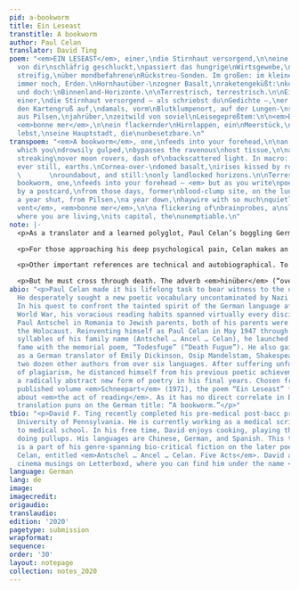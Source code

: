 ```yaml
---
pid: a-bookworm
title: Ein Leseast
transtitle: A bookworm
author: Paul Celan
translator: David Ting
poem: "<em>EIN LESEAST</em>, einer,\ndie Stirnhaut versorgend,\n\neine Lichtquelle,
  von dir\nschläfrig geschluckt,\npassiert das hungrige\nWirtsgewebe,\n\nSehhilfe,
  streifig,\nüber mondbefahrene\nRückstreu-Sonden. Im großen: im kleinen.\n\nErden,
  immer noch, Erden.\nHornhautüber-\nzogner Basalt,\nraketengeküßt:\nkosmisches \nUmlauf-Geschau,
  und doch:\nBinnenland-Horizonte.\n\nTerrestrisch, terrestrisch.\n\nEin Leseast,
  einer,\ndie Stirnhaut versorgend – als schriebst du\nGedichte –,\ner trifft auf
  den Kartengruß auf,\ndamals, vorm\nBlutklumpenort, auf der Lungen-\nschwelle, jahrhin,
  aus Pilsen,\njahrüber,\nzeitwild von soviel\nLeisegepreßtem:\n\n<em>Bon vent</em>,
  <em>bonne mer</em>,\n\nein flackernder\nHirnlappen, ein\nMeerstück,\nhißt, wo du
  lebst,\nseine Hauptstadt, die\nunbesetzbare.\n"
transpoem: "<em>A bookworm</em>, one,\nfeeds into your forehead,\n\nan illuminant,
  which you\ndrowsily gulped,\nbypasses the ravenous\nhost tissue,\n\na visual implant,
  streaking\nover moon rovers, dash of\nbackscattered light. In macro: in micro.\n\nEarths,
  ever still, earths.\nCornea-over-\ndomed basalt,\nirises kissed by rockets:\ncosmic
  \       \nroundabout, and still:\nonly landlocked horizons.\n\nTerrestrial … terrestrial.\n\nA
  bookworm, one,\nfeeds into your forehead — <em> but as you write\npoems</em> —\nstricken
  by a postcard,\nfrom those days, former\nblood-clump site, on the lungs’\nthreshold,
  a year shut, from Pilsen,\na year down,\nhaywire with so much\nquietly smothered:\n\n<em>Bon
  vent</em>, <em>bonne mer</em>,\n\na flickering of\nbrainprobes, a\nslice of sea,\nhoisted,
  where you are living,\nits capital, the\nunemptiable.\n"
note: |-
  <p>As a translator and a learned polyglot, Paul Celan’s boggling German title, “Ein Leseast,” combines two unlikely words: <em>Lese</em> + <em>Ast</em>. <em>Lese-</em>: related to reading. <em>Leser</em>: reader. <em>Lesen</em>: to read. <em>Lese</em>: selection; grape harvest. <em>Ast</em>: a branch, a bough; a branch of nerves in the brain. Together, these resonances evoke the way a text branches, grows into your mental space, although in English this portmanteau appears ungainly: “a reading-branch,” or “a reading-bough.” To pun on the idea of a <em>Leseast</em>, of consuming a poet who eats into you, I retitled this: “A bookworm.”</p>

  <p>For those approaching his deep psychological pain, Celan makes an astonishing confession. In 1967, he attempted suicide, stabbing his lung with a letter opener, narrowly missing his heart. His wound is a thick, three-worded <em>Blutklumpenort</em>, a “bloodclumpsite.” Yet, transforming German into English is a healing process: those words need not remain coagulated to keep their meaning. They separate — “blood-clump site” — in the same way a large, healing scab breaks into smaller pieces over time.</p>

  <p>Other important references are technical and autobiographical. To explore what one’s eyes truly “see” as one reads, Celan couples the motifs of <em>space travel</em> and <em>eye</em>. As the socket of the eye is an “orbit,” the reader’s eyes are where the cosmic journey occurs. Our irises, their pocks and craters under the cornea, become the basalt surface of the moon. To dwell in the act of reading, that mental in-between space, is to colonize it. But like programmed rovers, one’s attentiveness can become rote. A metaphor for the Holocaust is concealed here: the moon’s silent, ashen surface is the dwelling for a people whose bodies were turned to ash. As their diaspora did not jettison them beyond Earth’s gravity, they inhabit not the earth (T, Terrestrial), but are still earthly (t, terrestrial). Leaving this sterile lunar environment, Celan voyages inward, finding his people not by reading but through the act of writing, inspired by a postcard sent by the operator of a now silenced political radio station.</p>

  <p>But he must cross through death. The adverb <em>hinüber</em> (“over across”) is an idiom for both “to pass away” and “beyond repair.” Celan parts <em>hin</em> and <em>über</em>, joining them with <em>Jahr</em> (“year”), for <em>jahrhin</em> and <em>jahrüber</em>, to suggest the torturous duration that such crossing takes. I pair “year” with “shutdown.”</p>
abio: "<p>Paul Celan made it his lifelong task to bear witness to the unspeakable.
  He desperately sought a new poetic vocabulary uncontaminated by Nazi appropriation.
  In his quest to confront the tainted spirit of the German language after the Second
  World War, his voracious reading habits spanned virtually every discipline. Born
  Paul Antschel in Romania to Jewish parents, both of his parents were murdered during
  the Holocaust. Reinventing himself as Paul Celan in May 1947 through a play on the
  syllables of his family name (Antschel … Ancel … Celan), he launched to international
  fame with the memorial poem, “Todesfuge” (“Death Fugue”). He also gained renown
  as a German translator of Emily Dickinson, Osip Mandelstam, Shakespeare, and nearly
  two dozen other authors from over six languages. After suffering unfounded accusations
  of plagiarism, he distanced himself from his previous poetic achievements, refining
  a radically abstract new form of poetry in his final years. Chosen from the posthumously
  published volume <em>Schneepart</em> (1971), the poem “Ein Leseast” features a neologism
  about <em>the act of reading</em>. As it has no direct correlate in English, my
  translation puns on the German title: “A bookworm.”</p>"
tbio: "<p>David F. Ting recently completed his pre-medical post-bacc program at the
  University of Pennsylvania. He is currently working as a medical scribe and applying
  to medical school. In his free time, David enjoys cooking, playing the piano, and
  doing pullups. His languages are Chinese, German, and Spanish. This translation
  is a part of his genre-spanning bio-critical fiction on the later poetry of Paul
  Celan, entitled <em>Antschel … Ancel … Celan. Five Acts</em>. David also posts his
  cinema musings on Letterboxd, where you can find him under the name <em>Lichtzwang</em>.</p>"
language: German
lang: de
image: 
imagecredit: 
origaudio: 
translaudio: 
edition: '2020'
pagetype: submission
wrapformat: 
sequence: 
order: '30'
layout: notepage
collection: notes_2020
---
```

